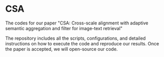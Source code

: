# CSA
The codes for our paper "CSA: Cross-scale alignment with adaptive semantic aggregation and filter for image-text retrieval"

The repository includes all the scripts, configurations, and detailed instructions on how to execute the code and reproduce our results. Once the paper is accepted, we will open-source our code.
